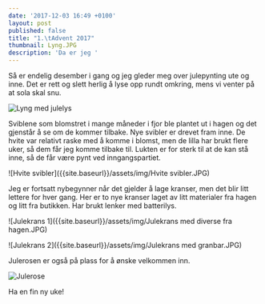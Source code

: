 ```yaml
---
date: '2017-12-03 16:49 +0100'
layout: post
published: false
title: "1.\tAdvent 2017"
thumbnail: Lyng.JPG
description: 'Da er jeg '
---
```


Så er endelig desember i gang og jeg gleder meg over julepynting ute og inne. Det er rett og slett herlig å lyse opp rundt omkring, mens vi venter på at sola skal snu. 

![Lyng med julelys]({{site.baseurl}}/assets/img/Lyng.JPG)

Sviblene som blomstret i mange måneder i fjor ble plantet ut i hagen og det gjenstår å se om de kommer tilbake. Nye svibler er drevet fram inne. De hvite var relativt raske med å komme i blomst, men de lilla har brukt flere uker, så dem får jeg komme tilbake til. Lukten er for sterk til at de kan stå inne, så de får være pynt ved inngangspartiet.

![Hvite svibler]({{site.baseurl}}/assets/img/Hvite svibler.JPG)

<!--more-->

Jeg er fortsatt nybegynner når det gjelder å lage kranser, men det blir litt lettere for hver gang. Her er to nye kranser laget av litt materialer fra hagen og litt fra butikken. Har brukt lenker med batterilys. 

![Julekrans 1]({{site.baseurl}}/assets/img/Julekrans med diverse fra hagen.JPG)

![Julekrans 2]({{site.baseurl}}/assets/img/Julekrans med granbar.JPG)

Julerosen er også på plass for å ønske velkommen inn.  

![Julerose]({{site.baseurl}}/assets/img/Julerose.JPG)

Ha en fin ny uke!
